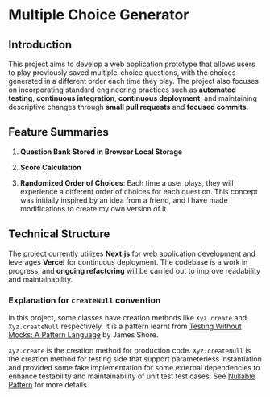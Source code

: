 # Multiple Choice Generator

## Introduction

This project aims to develop a web application prototype that allows users to play previously saved multiple-choice questions, with the choices generated in a different order each time they play. The project also focuses on incorporating standard engineering practices such as **automated testing**, **continuous integration**, **continuous deployment**, and maintaining descriptive changes through **small pull requests** and **focused commits**.

## Feature Summaries

1. **Question Bank Stored in Browser Local Storage**

2. **Score Calculation**

3. **Randomized Order of Choices**: Each time a user plays, they will experience a different order of choices for each question. This concept was initially inspired by an idea from a friend, and I have made modifications to create my own version of it.

## Technical Structure

The project currently utilizes **Next.js** for web application development and leverages **Vercel** for continuous deployment. The codebase is a work in progress, and **ongoing refactoring** will be carried out to improve readability and maintainability.

### Explanation for `createNull` convention

In this project, some classes have creation methods like `Xyz.create` and `Xyz.createNull` respectively. It is a pattern learnt from [Testing Without Mocks: A Pattern Language](https://www.jamesshore.com/v2/projects/nullables/testing-without-mocks) by James Shore.

`Xyz.create` is the creation method for production code. `Xyz.createNull` is the creation method for testing side that support parameterless instantiation and provided some fake implementation for some external dependencies to enhance testability and maintainability of unit test test cases. See [Nullable Pattern](https://www.jamesshore.com/v2/projects/nullables/testing-without-mocks#nullables) for more details.
